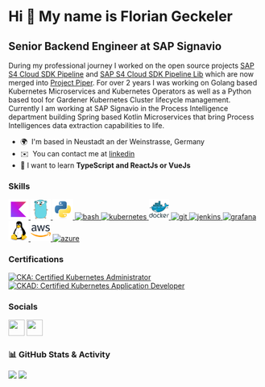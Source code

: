 Hi 👋 My name is Florian Geckeler
=================================

Senior Backend Engineer at SAP Signavio
----------------------------------

During my professional journey I worked on the open source projects [SAP S4 Cloud SDK Pipeline](https://github.com/SAP/cloud-s4-sdk-pipeline) and [SAP S4 Cloud SDK Pipeline Lib](https://github.com/SAP/cloud-s4-sdk-pipeline-lib) which are now merged into [Project Piper](https://github.com/SAP/jenkins-library). For over 2 years I was working on Golang based Kubernetes Microservices and Kubernetes Operators as well as a Python based tool for Gardener Kubernetes Cluster lifecycle management. Currently I am working at SAP Signavio in the Process Intelligence department building Spring based Kotlin Microservices that bring Process Intelligences data extraction capabilities to life.

* 🌍  I'm based in Neustadt an der Weinstrasse, Germany
* ✉️  You can contact me at [linkedin](https://www.linkedin.com/in/floriangeckeler)
* 🌱 I want to learn **TypeScript and ReactJs or VueJs**

### Skills


<p align="left">
<a href="https://kotlinlang.org/docs/home.html" target="_blank" rel="noreferrer"> <img src="https://raw.githubusercontent.com/devicons/devicon/master/icons/kotlin/kotlin-original.svg" alt="kotlin" width="40" height="40"/> </a>
<a href="https://golang.org" target="_blank" rel="noreferrer"> <img src="https://raw.githubusercontent.com/devicons/devicon/master/icons/go/go-original.svg" alt="go" width="40" height="40"/> </a>
<a href="https://www.python.org" target="_blank" rel="noreferrer"> <img src="https://raw.githubusercontent.com/devicons/devicon/master/icons/python/python-original.svg" alt="python" width="40" height="40"/> </a>
<a href="https://www.gnu.org/software/bash/" target="_blank" rel="noreferrer"> <img src="https://www.vectorlogo.zone/logos/gnu_bash/gnu_bash-icon.svg" alt="bash" width="40" height="40"/> </a>
<a href="https://kubernetes.io" target="_blank" rel="noreferrer"> <img src="https://www.vectorlogo.zone/logos/kubernetes/kubernetes-icon.svg" alt="kubernetes" width="40" height="40"/> </a>
<a href="https://www.docker.com/" target="_blank" rel="noreferrer"> <img src="https://raw.githubusercontent.com/devicons/devicon/master/icons/docker/docker-original-wordmark.svg" alt="docker" width="40" height="40"/> </a>
<a href="https://git-scm.com/" target="_blank" rel="noreferrer"> <img src="https://www.vectorlogo.zone/logos/git-scm/git-scm-icon.svg" alt="git" width="40" height="40"/> </a>
<a href="https://www.jenkins.io" target="_blank" rel="noreferrer"> <img src="https://www.vectorlogo.zone/logos/jenkins/jenkins-icon.svg" alt="jenkins" width="40" height="40"/> </a> 
<a href="https://grafana.com" target="_blank" rel="noreferrer"> <img src="https://www.vectorlogo.zone/logos/grafana/grafana-icon.svg" alt="grafana" width="40" height="40"/> </a>
<a href="https://www.linux.org/" target="_blank" rel="noreferrer"> <img src="https://raw.githubusercontent.com/devicons/devicon/master/icons/linux/linux-original.svg" alt="linux" width="40" height="40"/> </a>
<a href="https://aws.amazon.com" target="_blank" rel="noreferrer"> <img src="https://raw.githubusercontent.com/devicons/devicon/master/icons/amazonwebservices/amazonwebservices-original-wordmark.svg" alt="aws" width="40" height="40"/> </a> 
<a href="https://azure.microsoft.com/en-in/" target="_blank" rel="noreferrer"> <img src="https://www.vectorlogo.zone/logos/microsoft_azure/microsoft_azure-icon.svg" alt="azure" width="40" height="40"/> </a>
</p>


### Certifications

<!--START_SECTION:badges-->
[![CKA: Certified Kubernetes Administrator](https://images.credly.com/size/60x60/images/8b8ed108-e77d-4396-ac59-2504583b9d54/cka_from_cncfsite__281_29.png)](http://www.credly.com/badges/43d70d42-6522-4f51-a6a4-436e0acc9f03 "CKA: Certified Kubernetes Administrator")
[![CKAD: Certified Kubernetes Application Developer](https://images.credly.com/size/60x60/images/f88d800c-5261-45c6-9515-0458e31c3e16/ckad_from_cncfsite.png)](http://www.credly.com/badges/0e1ee1df-c14e-4a13-ba79-f6e0d60b60db "CKAD: Certified Kubernetes Application Developer")
<!--END_SECTION:badges-->

### Socials

<p align="left"> <a href="https://www.github.com/fgeck" target="_blank" rel="noreferrer"><img src="https://raw.githubusercontent.com/danielcranney/readme-generator/main/public/icons/socials/github.svg" width="32" height="32" /></a> <a href="https://www.linkedin.com/in/floriangeckeler" target="_blank" rel="noreferrer"><img src="https://raw.githubusercontent.com/danielcranney/readme-generator/main/public/icons/socials/linkedin.svg" width="32" height="32" /></a></p>

###  📊 GitHub Stats & Activity

<p align="left">
  <img src="https://github-readme-stats.vercel.app/api?username=fgeck&show_icons=true&theme=dracula&hide_border=true&count_private=true" height="165" />
  <img src="https://github-readme-streak-stats.herokuapp.com/?user=fgeck&theme=dracula&hide_border=true" height="165" />
</p>
